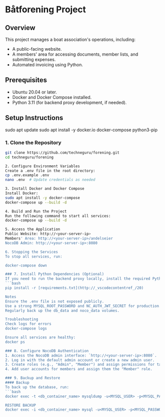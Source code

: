 # Båtforening Project

## Overview
This project manages a boat association's operations, including:
- A public-facing website.
- A members' area for accessing documents, member lists, and submitting expenses.
- Automated invoicing using Python.

## Prerequisites
- Ubuntu 20.04 or later.
- Docker and Docker Compose installed.
- Python 3.11 (for backend proxy development, if needed).

## Setup Instructions

sudo apt update
sudo apt install -y docker.io docker-compose python3-pip

### 1. Clone the Repository
```bash
git clone https://github.com/techneguru/forening.git
cd techneguru/forening

2. Configure Environment Variables
Create a .env file in the root directory:
cp .env.example .env
nano .env  # Update credentials as needed

3. Install Docker and Docker Compose
Install Docker:
sudo apt install -y docker-compose
docker-compose up --build -d

4. Build and Run the Project
Run the following command to start all services:
docker-compose up --build -d

5. Access the Application
Public Website: http://<your-server-ip>
Members' Area: http://<your-server-ip>/andelseier
NocoDB Admin: http://<your-server-ip>:8080

6. Stopping the Services
To stop all services, run:

docker-compose down

### 7. Install Python Dependencies (Optional)
If you need to run the backend proxy locally, install the required Python packages:
```bash
pip install -r [requirements.txt](http://_vscodecontentref_/20)

Notes
Ensure the .env file is not exposed publicly.
Use a strong MYSQL_ROOT_PASSWORD and NC_AUTH_JWT_SECRET for production.
Regularly back up the db_data and noco_data volumes.

Troubleshooting
Check logs for errors
docker-compose logs

Ensure all services are healthy:
docker ps

### 8. Configure NocoDB Authentication
1. Access the NocoDB admin interface: `http://<your-server-ip>:8080`.
2. Log in with the default admin account or create a new admin user.
3. Create roles (e.g., "Admin", "Member") and assign permissions for tables and views.
4. Add user accounts for members and assign them the "Member" role.

### 9. Backup and Restore
#### Backup
To back up the database, run:
```bash
docker exec -t <db_container_name> mysqldump -u<MYSQL_USER> -p<MYSQL_PASSWORD> <MYSQL_DATABASE> > backup.sql

RESTORE BACKUP
docker exec -i <db_container_name> mysql -u<MYSQL_USER> -p<MYSQL_PASSWORD> <MYSQL_DATABASE> < backup.sql